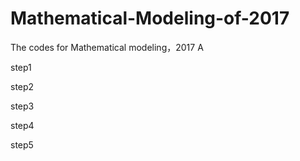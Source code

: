 # Mathematical-Modeling-of-2017
The codes for Mathematical modeling，2017  A

step1

step2

step3

step4

step5
